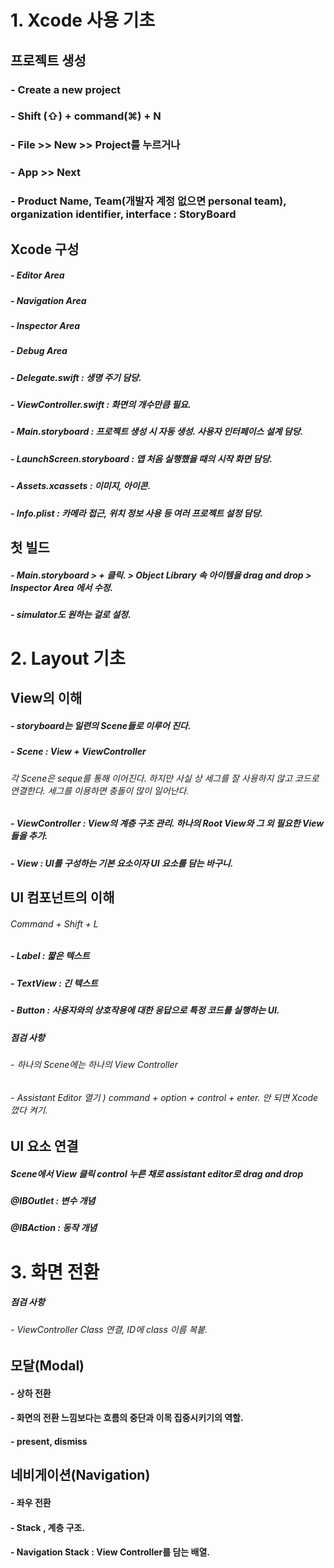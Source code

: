 #  1. Xcode 사용 기초

## 프로젝트 생성
### - Create a new project
### - Shift (⇧) + command(⌘) + N
### - File >> New >> Project를 누르거나

### - App >> Next

### - Product Name, Team(개발자 계정 없으면 personal team), organization identifier, interface : StoryBoard

## Xcode 구성
##### - Editor Area
##### - Navigation Area
##### - Inspector Area
##### - Debug Area

##### - Delegate.swift : 생명 주기 담당.
##### - ViewController.swift : 화면의 개수만큼 필요.

##### - Main.storyboard : 프로젝트 생성 시 자동 생성. 사용자 인터페이스 설계 담당.
##### - LaunchScreen.storyboard : 앱 처음 실행했을 때의 시작 화면 담당.

##### - Assets.xcassets : 이미지, 아이콘.
##### - Info.plist : 카메라 접근, 위치 정보 사용 등 여러 프로젝트 설정 담당.

## 첫 빌드 
##### - Main.storyboard > + 클릭. > Object Library 속 아이템을 drag and drop > Inspector Area 에서 수정.
##### - simulator도 원하는 걸로 설정.


# 2. Layout 기초

## View의 이해
##### - storyboard는 일련의 Scene들로 이루어 진다. 
##### - Scene : View + ViewController
###### 각 Scene은 seque를 통해 이어진다. 하지만 사실 상 세그를 잘 사용하지 않고 코드로 연결한다. 세그를 이용하면 충돌이 많이 일어난다. 
##### - ViewController : View의 계층 구조 관리. 하나의 Root View와 그 외 필요한 View들을 추가.
##### - View : UI를 구성하는 기본 요소이자 UI 요소를 담는 바구니.

## UI 컴포넌트의 이해
###### Command + Shift + L
##### - Label : 짧은 텍스트
##### - TextView : 긴 텍스트
##### - Button : 사용자와의 상호작용에 대한 응답으로 특정 코드를 실행하는 UI. 

##### 점검 사항
###### - 하나의 Scene에는 하나의 View Controller
###### - Assistant Editor 열기 ) command + option + control + enter. 안 되면 Xcode 껐다 켜기.

## UI 요소 연결
##### Scene에서 View 클릭 control 누른 채로 assistant editor로 drag and drop 
##### @IBOutlet : 변수 개념
##### @IBAction : 동작 개념


# 3. 화면 전환
##### 점검 사항
###### - ViewController Class 연결, ID에 class 이름 복붙. 

## 모달(Modal)
#### - 상하 전환
#### - 화면의 전환 느낌보다는 흐름의 중단과 이목 집중시키기의 역할. 
#### - present, dismiss

## 네비게이션(Navigation)
#### - 좌우 전환
#### - Stack , 계층 구조. 
#### - Navigation Stack : View Controller를 담는 배열. 
